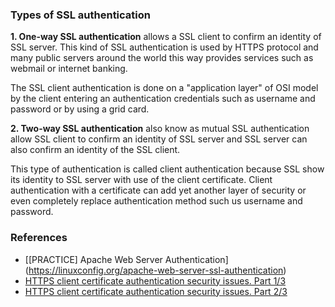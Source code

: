### Types of SSL authentication

**1. One-way SSL authentication** allows a SSL client to confirm an identity of SSL server. This kind of SSL authentication is used by HTTPS protocol and many public servers around the world this way provides services such as webmail or internet banking. 

The SSL client authentication is done on a "application layer" of OSI model by the client entering an authentication credentials such as username and password or by using a grid card.

**2. Two-way SSL authentication** also know as mutual SSL authentication allow SSL client to confirm an identity of SSL server and SSL server can also confirm an identity of the SSL client. 

This type of authentication is called client authentication because SSL show its identity to SSL server with use of the client certificate. Client authentication with a certificate can add yet another layer of security or even completely replace authentication method such us username and password.



### References

- [\[PRACTICE] Apache Web Server Authentication](https://linuxconfig.org/apache-web-server-ssl-authentication)
- [HTTPS client certificate authentication security issues. Part 1/3](https://d0znpp.medium.com/https-client-certificate-authentication-security-issues-part-1-3-ae59514357b1)
- [HTTPS client certificate authentication security issues. Part 2/3](https://d0znpp.medium.com/https-client-certificate-authentication-security-issues-part-2-3-5a19367cc698)

